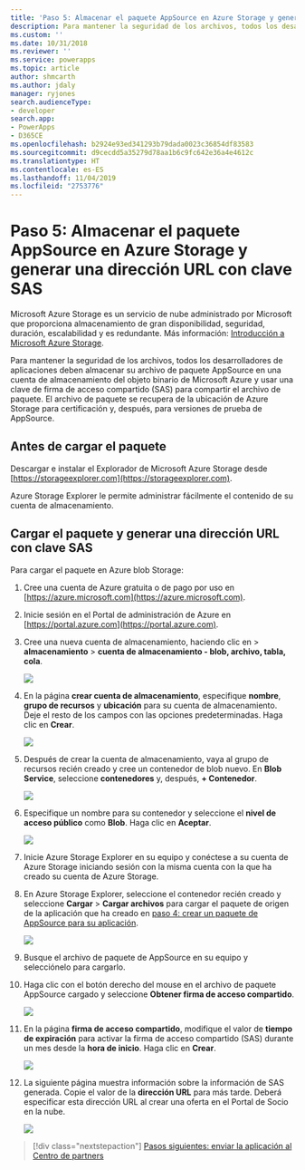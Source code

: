 ```yaml
---
title: 'Paso 5: Almacenar el paquete AppSource en Azure Storage y generar una dirección URL con clave SAS (Common Data Service) | Microsoft Docs'
description: Para mantener la seguridad de los archivos, todos los desarrolladores de aplicaciones deben almacenar su archivo de paquete AppSource en una cuenta de almacenamiento del objeto binario de Microsoft Azure y usar una clave de firma de acceso compartido (SAS) para compartir el archivo de paquete. El archivo de paquete se recupera de la ubicación de Azure Storage para certificación y, después, para versiones de prueba de AppSource.
ms.custom: ''
ms.date: 10/31/2018
ms.reviewer: ''
ms.service: powerapps
ms.topic: article
author: shmcarth
ms.author: jdaly
manager: ryjones
search.audienceType:
- developer
search.app:
- PowerApps
- D365CE
ms.openlocfilehash: b2924e93ed341293b79dada0023c36854df83583
ms.sourcegitcommit: d9cecdd5a35279d78aa1b6c9fc642e36a4e4612c
ms.translationtype: HT
ms.contentlocale: es-ES
ms.lasthandoff: 11/04/2019
ms.locfileid: "2753776"
---
```

# <a name="step-5-store-your-appsource-package-on-azure-storage-and-generate-a-url-with-sas-key"></a>Paso 5: Almacenar el paquete AppSource en Azure Storage y generar una dirección URL con clave SAS

Microsoft Azure Storage es un servicio de nube administrado por Microsoft que proporciona almacenamiento de gran disponibilidad, seguridad, duración, escalabilidad y es redundante. Más información: [Introducción a Microsoft Azure Storage](https://docs.microsoft.com/azure/storage/common/storage-introduction).

Para mantener la seguridad de los archivos, todos los desarrolladores de aplicaciones deben almacenar su archivo de paquete AppSource en una cuenta de almacenamiento del objeto binario de Microsoft Azure y usar una clave de firma de acceso compartido (SAS) para compartir el archivo de paquete. El archivo de paquete se recupera de la ubicación de Azure Storage para certificación y, después, para versiones de prueba de AppSource.

## <a name="before-you-upload-your-package"></a>Antes de cargar el paquete

Descargar e instalar el Explorador de Microsoft Azure Storage desde [https://storageexplorer.com](https://storageexplorer.com).

Azure Storage Explorer le permite administrar fácilmente el contenido de su cuenta de almacenamiento.

## <a name="upload-your-package-and-generate-a-url-with-sas-key"></a>Cargar el paquete y generar una dirección URL con clave SAS

Para cargar el paquete en Azure blob Storage:

1. Cree una cuenta de Azure gratuita o de pago por uso en [https://azure.microsoft.com](https://azure.microsoft.com).
2. Inicie sesión en el Portal de administración de Azure en [https://portal.azure.com](https://portal.azure.com).
3. Cree una nueva cuenta de almacenamiento, haciendo clic en > **almacenamiento** > **cuenta de almacenamiento - blob, archivo, tabla, cola**.
    
   ![](media/appsource-storageaccount-pic1.png)

4. En la página **crear cuenta de almacenamiento**, especifique **nombre**, **grupo de recursos** y **ubicación** para su cuenta de almacenamiento. Deje el resto de los campos con las opciones predeterminadas. Haga clic en **Crear**. 

   ![](media/appsource-storageaccount-pic2.png)
 
  
5. Después de crear la cuenta de almacenamiento, vaya al grupo de recursos recién creado y cree un contenedor de blob nuevo. En **Blob Service**, seleccione **contenedores** y, después, **+ Contenedor**.

   ![](media/appsource-storageaccount-pic3.png)

6. Especifique un nombre para su contenedor y seleccione el **nivel de acceso público** como **Blob**. Haga clic en **Aceptar**.

   ![](media/appsource-storageaccount-pic4.png)

7. Inicie Azure Storage Explorer en su equipo y conéctese a su cuenta de Azure Storage iniciando sesión con la misma cuenta con la que ha creado su cuenta de Azure Storage.

8. En Azure Storage Explorer, seleccione el contenedor recién creado y seleccione **Cargar** > **Cargar archivos** para cargar el paquete de origen de la aplicación que ha creado en [paso 4: crear un paquete de AppSource para su aplicación](create-package-app-appsource.md). 

   ![](media/appsource-storageaccount-pic5.png)

9. Busque el archivo de paquete de AppSource en su equipo y selecciónelo para cargarlo.

10. Haga clic con el botón derecho del mouse en el archivo de paquete AppSource cargado y seleccione **Obtener firma de acceso compartido**.

    ![](media/appsource-storageaccount-pic6.png)

11. En la página **firma de acceso compartido**, modifique el valor de **tiempo de expiración** para activar la firma de acceso compartido (SAS) durante un mes desde la **hora de inicio**. Haga clic en **Crear**.

    ![](media/appsource-storageaccount-pic7.png)

12. La siguiente página muestra información sobre la información de SAS generada. Copie el valor de la **dirección URL** para más tarde. Deberá especificar esta dirección URL al crear una oferta en el Portal de Socio en la nube.

    ![](media/appsource-storageaccount-pic8.png)


> [!div class="nextstepaction"]
> [Pasos siguientes: enviar la aplicación al Centro de partners](next-steps-submit-app-cloud-partner-portal.md)